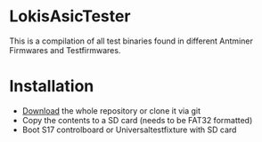 # LokisAsicTester

This is a compilation of all test binaries found in different Antminer Firmwares and Testfirmwares.

# Installation
- [Download](https://github.com/LOKisGithub/LokisAsicTester/archive/refs/heads/main.zip) the whole repository or clone it via git
- Copy the contents to a SD card (needs to be FAT32 formatted)
- Boot S17 controlboard or Universaltestfixture with SD card

